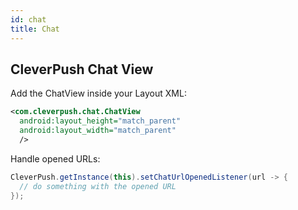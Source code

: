 ```yaml
---
id: chat
title: Chat
---
```


## CleverPush Chat View

Add the ChatView inside your Layout XML:

```xml
<com.cleverpush.chat.ChatView
  android:layout_height="match_parent"
  android:layout_width="match_parent"
  />
```


Handle opened URLs:

```java
CleverPush.getInstance(this).setChatUrlOpenedListener(url -> {
  // do something with the opened URL
});
```
